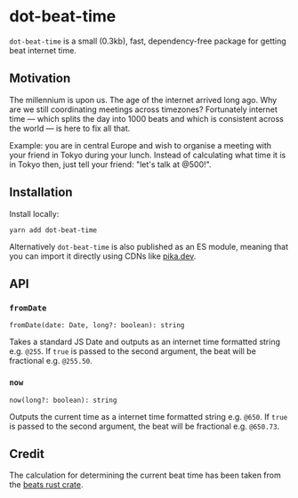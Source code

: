 # dot-beat-time

`dot-beat-time` is a small (0.3kb), fast, dependency-free package for getting beat internet time.

## Motivation

The millennium is upon us. The age of the internet arrived long ago. Why are we still coordinating meetings across timezones? Fortunately internet time — which splits the day into 1000 beats and which is consistent across the world — is here to fix all that.

Example: you are in central Europe and wish to organise a meeting with your friend in Tokyo during your lunch. Instead of calculating what time it is in Tokyo then, just tell your friend: "let's talk at @500!".

## Installation

Install locally:

`yarn add dot-beat-time`

Alternatively `dot-beat-time` is also published as an ES module, meaning that you can import it directly using CDNs like [pika.dev](https://www.pika.dev/packages/dot-beat-time).

## API

### `fromDate`

`fromDate(date: Date, long?: boolean): string`

Takes a standard JS Date and outputs as an internet time formatted string e.g. `@255`.
If `true` is passed to the second argument, the beat will be fractional e.g. `@255.50`.

### `now`

`now(long?: boolean): string`

Outputs the current time as a internet time formatted string e.g. `@650`.
If `true` is passed to the second argument, the beat will be fractional e.g. `@650.73`.

## Credit

The calculation for determining the current beat time has been taken from the [beats rust crate](https://docs.rs/beats).
